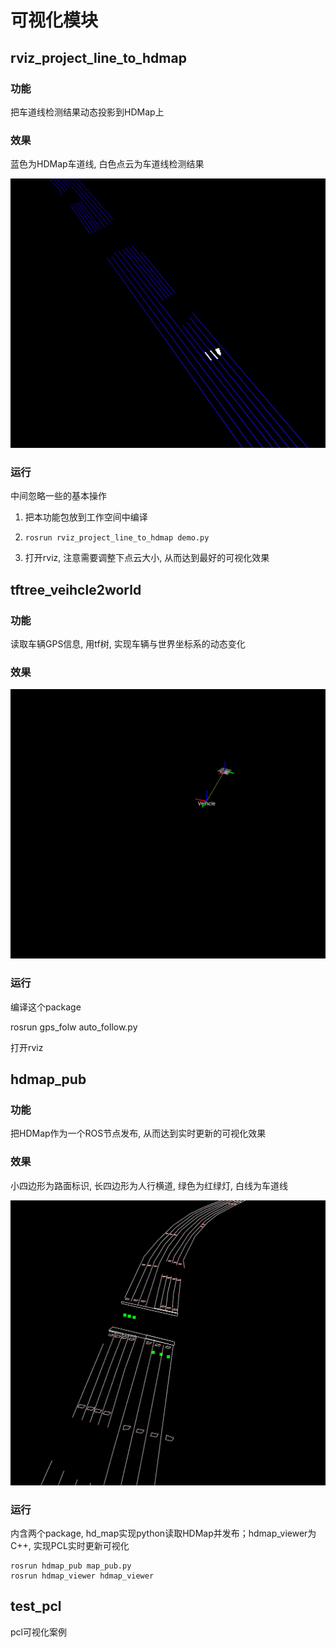 # 可视化模块

## rviz_project_line_to_hdmap

### 功能

把车道线检测结果动态投影到HDMap上

### 效果

蓝色为HDMap车道线, 白色点云为车道线检测结果

![](figure/res.gif)

### 运行

中间忽略一些的基本操作

1. 把本功能包放到工作空间中编译

2. `rosrun rviz_project_line_to_hdmap demo.py`
3. 打开rviz, 注意需要调整下点云大小, 从而达到最好的可视化效果

## tftree_veihcle2world

### 功能

读取车辆GPS信息, 用tf树, 实现车辆与世界坐标系的动态变化

### 效果

![](figure/tree.gif)

### 运行

编译这个package

rosrun gps_folw auto_follow.py

打开rviz

## hdmap_pub

### 功能

把HDMap作为一个ROS节点发布, 从而达到实时更新的可视化效果

### 效果

小四边形为路面标识, 长四边形为人行横道, 绿色为红绿灯, 白线为车道线

![](figure/hdmap.png)

### 运行

内含两个package,  hd_map实现python读取HDMap并发布；hdmap_viewer为C++, 实现PCL实时更新可视化

```
rosrun hdmap_pub map_pub.py
rosrun hdmap_viewer hdmap_viewer
```

## test_pcl

pcl可视化案例
